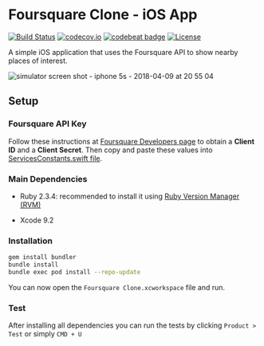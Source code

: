 # Foursquare Clone - iOS App

[![Build Status](https://travis-ci.org/fabiothiroki/foursquare-clone-ios.svg?branch=master)](https://travis-ci.org/fabiothiroki/foursquare-clone-ios)
[![codecov.io](https://img.shields.io/codecov/c/github/fabiothiroki/foursquare-clone-ios.svg)](https://codecov.io/gh/fabiothiroki/foursquare-clone-ios)
[![codebeat badge](https://codebeat.co/badges/87d1b8fd-5cf9-433b-b486-62d80a0863e9)](https://codebeat.co/projects/github-com-fabiothiroki-foursquare-clone-ios-master)
[![License](https://img.shields.io/badge/license-MIT-blue.svg?style=flat)](https://github.com/fabiothiroki/foursquare-clone-ios/blob/master/LICENSE)

A simple iOS application that uses the Foursquare API to show nearby places of interest.

![simulator screen shot - iphone 5s - 2018-04-09 at 20 55 04](https://user-images.githubusercontent.com/670057/38528933-50023a4c-3c38-11e8-9c4c-3ec7032a2320.png)

## Setup

### Foursquare API Key

Follow these instructions at [Foursquare Developers page](https://developer.foursquare.com/docs/api/getting-started) to obtain a **Client ID** and a **Client Secret**.
Then copy and paste these values into [ServicesConstants.swift file](https://github.com/fabiothiroki/foursquare-clone-ios/blob/master/Foursquare%20Clone/Services/ServicesConstants.swift).

### Main Dependencies

* Ruby 2.3.4: recommended to install it using [Ruby Version Manager (RVM)](https://rvm.io/)

* Xcode 9.2

### Installation

```sh
gem install bundler
bundle install
bundle exec pod install --repo-update
```

You can now open the `Foursquare Clone.xcworkspace` file and run.

### Test

After installing all dependencies you can run the tests by clicking `Product > Test` or simply `CMD + U`
